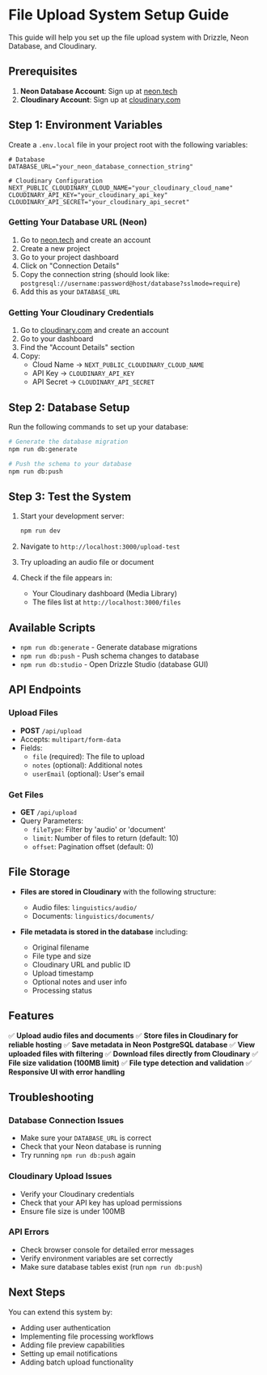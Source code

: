# File Upload System Setup Guide

This guide will help you set up the file upload system with Drizzle, Neon Database, and Cloudinary.

## Prerequisites

1. **Neon Database Account**: Sign up at [neon.tech](https://neon.tech)
2. **Cloudinary Account**: Sign up at [cloudinary.com](https://cloudinary.com)

## Step 1: Environment Variables

Create a `.env.local` file in your project root with the following variables:

```env
# Database
DATABASE_URL="your_neon_database_connection_string"

# Cloudinary Configuration
NEXT_PUBLIC_CLOUDINARY_CLOUD_NAME="your_cloudinary_cloud_name"
CLOUDINARY_API_KEY="your_cloudinary_api_key"
CLOUDINARY_API_SECRET="your_cloudinary_api_secret"
```

### Getting Your Database URL (Neon)

1. Go to [neon.tech](https://neon.tech) and create an account
2. Create a new project
3. Go to your project dashboard
4. Click on "Connection Details"
5. Copy the connection string (should look like: `postgresql://username:password@host/database?sslmode=require`)
6. Add this as your `DATABASE_URL`

### Getting Your Cloudinary Credentials

1. Go to [cloudinary.com](https://cloudinary.com) and create an account
2. Go to your dashboard
3. Find the "Account Details" section
4. Copy:
   - Cloud Name → `NEXT_PUBLIC_CLOUDINARY_CLOUD_NAME`
   - API Key → `CLOUDINARY_API_KEY`
   - API Secret → `CLOUDINARY_API_SECRET`

## Step 2: Database Setup

Run the following commands to set up your database:

```bash
# Generate the database migration
npm run db:generate

# Push the schema to your database
npm run db:push
```

## Step 3: Test the System

1. Start your development server:
   ```bash
   npm run dev
   ```

2. Navigate to `http://localhost:3000/upload-test`

3. Try uploading an audio file or document

4. Check if the file appears in:
   - Your Cloudinary dashboard (Media Library)
   - The files list at `http://localhost:3000/files`

## Available Scripts

- `npm run db:generate` - Generate database migrations
- `npm run db:push` - Push schema changes to database
- `npm run db:studio` - Open Drizzle Studio (database GUI)

## API Endpoints

### Upload Files
- **POST** `/api/upload`
- Accepts: `multipart/form-data`
- Fields:
  - `file` (required): The file to upload
  - `notes` (optional): Additional notes
  - `userEmail` (optional): User's email

### Get Files
- **GET** `/api/upload`
- Query Parameters:
  - `fileType`: Filter by 'audio' or 'document'
  - `limit`: Number of files to return (default: 10)
  - `offset`: Pagination offset (default: 0)

## File Storage

- **Files are stored in Cloudinary** with the following structure:
  - Audio files: `linguistics/audio/`
  - Documents: `linguistics/documents/`

- **File metadata is stored in the database** including:
  - Original filename
  - File type and size
  - Cloudinary URL and public ID
  - Upload timestamp
  - Optional notes and user info
  - Processing status

## Features

✅ **Upload audio files and documents**
✅ **Store files in Cloudinary for reliable hosting**
✅ **Save metadata in Neon PostgreSQL database**
✅ **View uploaded files with filtering**
✅ **Download files directly from Cloudinary**
✅ **File size validation (100MB limit)**
✅ **File type detection and validation**
✅ **Responsive UI with error handling**

## Troubleshooting

### Database Connection Issues
- Make sure your `DATABASE_URL` is correct
- Check that your Neon database is running
- Try running `npm run db:push` again

### Cloudinary Upload Issues
- Verify your Cloudinary credentials
- Check that your API key has upload permissions
- Ensure file size is under 100MB

### API Errors
- Check browser console for detailed error messages
- Verify environment variables are set correctly
- Make sure database tables exist (run `npm run db:push`)

## Next Steps

You can extend this system by:
- Adding user authentication
- Implementing file processing workflows
- Adding file preview capabilities
- Setting up email notifications
- Adding batch upload functionality 